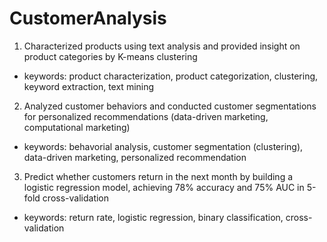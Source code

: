 # CustomerAnalysis
1. Characterized products using text analysis and provided insight on product categories by K-means clustering
- keywords: product characterization, product categorization, clustering, keyword extraction, text mining

2. Analyzed customer behaviors and conducted customer segmentations for personalized recommendations (data-driven marketing, computational marketing)
- keywords: behavorial analysis, customer segmentation (clustering), data-driven marketing, personalized recommendation

3. Predict whether customers return in the next month by building a logistic regression model, achieving 78% accuracy and 75% AUC in 5-fold cross-validation
- keywords: return rate, logistic regression, binary classification, cross-validation
